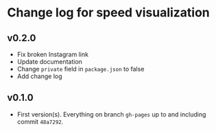# Change log for speed visualization

## v0.2.0

- Fix broken Instagram link
- Update documentation
- Change `private` field in `package.json` to false
- Add change log

## v0.1.0

- First version(s).  Everything on branch `gh-pages` up to and including commit
  `48a7292`.
